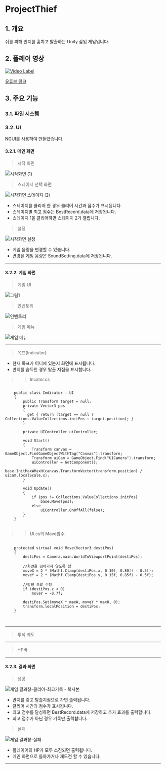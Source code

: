 # ProjectThief

## 1. 개요

쥐를 피해 반지를 훔치고 탈출하는 Unity 잠입 게임입니다.


## 2. 플레이 영상

[![Video Label](http://img.youtube.com/vi/KWLyVQ_91eM/0.jpg)](https://youtu.be/KWLyVQ_91eM?t=0s)

[유튜브 링크](https://youtu.be/KWLyVQ_91eM)

## 3. 주요 기능

### 3.1. 파일 시스템



### 3.2. UI

NGUI를 사용하여 만들었습니다.


  #### 3.2.1. 메인 화면

  > 시작 화면

  ![시작화면 (1)](https://user-images.githubusercontent.com/11573611/100541461-76cc3400-3287-11eb-949f-396ad4a71036.jpg)

             

  > 스테이지 선택 화면

  ![시작화면 스테이지 (2)](https://user-images.githubusercontent.com/11573611/100541469-83508c80-3287-11eb-81d5-79f30df29333.jpg)

   - 스테이지를 클리어 한 경우 클리어 시간과 점수가 표시됩니다.
   - 스테이지별 최고 점수는 BestRecord.data에 저장됩니다.
   - 스테이지 1을 클리어하면 스테이지 2가 열립니다.

       

  > 설정

  ![시작화면 설정](https://user-images.githubusercontent.com/11573611/100541475-89df0400-3287-11eb-829e-4e51f50e25f0.jpg)

   - 게임 음량을 변경할 수 있습니다.
   - 변경된 게임 음량은 SoundSetting.data에 저장됩니다.

       
-------------------------------------------------------------------------------------------

  #### 3.2.2. 게임 화면

  > 게임 UI

  ![그림1](https://user-images.githubusercontent.com/11573611/100541166-4be0e080-3285-11eb-858f-1b9ac6e330b4.png)

  > 인벤토리

  ![인벤토리](https://user-images.githubusercontent.com/11573611/100541129-1c31d880-3285-11eb-97bb-508ffe7411d3.jpg)


  > 게임 메뉴

  ![게임 메뉴](https://user-images.githubusercontent.com/11573611/100541128-1b994200-3285-11eb-85c4-e809e167a55c.jpg)

-------------------------------------------------------------------------------------------
  > 목표(Indicator)
  
  - 현재 목표가 어디에 있는지 화면에 표시됩니다.
  - 반지를 습득한 경우 탈출 지점을 표시합니다.
  
  
  > > Incator.cs
<pre>
<code>
    public class Indicator : UI
    {
        public Transform target = null;
        private Vector3 pos
        {
          get { return (target == null ? Collections.ValueCollections.initPos : target.position); }
        }

        private UIController uiController;

        void Start()
        {
            Transform canvas = GameObject.FindGameObjectWithTag("Canvas").transform;
            Transform uiCam = GameObject.Find("UICamera").transform;
            uiController = GetComponent<UIController>();
            base.InitMaxWMaxH(canvas.TransformVector(transform.position) / uiCam.localScale.x);
        }

        void Update()
        {
            if (pos != Collections.ValueCollections.initPos)
                base.Move(pos);
            else
                uiController.OnOffAll(false);
        }
    }
</code>
</pre>

  > > UI.cs의 Move함수
  
  <pre>
  <code>
    protected virtual void Move(Vector3 destiPos)
    {
        destiPos = Camera.main.WorldToViewportPoint(destiPos);

        //화면을 넘어가지 않도록 함
        moveX = 2 * (Mathf.Clamp(destiPos.x, 0.10f, 0.80f) - 0.5f);
        moveY = 2 * (Mathf.Clamp(destiPos.y, 0.15f, 0.85f) - 0.5f);

        //방향 오류 수정
        if (destiPos.z < 0)
            moveY = -0.7f;

        destiPos.Set(moveX * maxW, moveY * maxH, 0);
        transform.localPosition = destiPos;
    }
  </code>
  </pre>
  
-------------------------------------------------------------------------------------------
  > 투척 궤도
  
  
-------------------------------------------------------------------------------------------
  
  > HP바
  
  
-------------------------------------------------------------------------------------------
  #### 3.2.3. 결과 화면
  
  > 성공
  
  ![게임 결과창-클리어-최고기록 - 복사본](https://user-images.githubusercontent.com/11573611/100541991-dc6def80-328a-11eb-875d-a46c64d0f04b.PNG)
  
  - 반지를 갖고 탈출지점으로 가면 출력됩니다.
  - 클리어 시간과 점수가 표시됩니다.
  - 최고 점수를 달성하면 BestRecord.data에 저장하고 추가 효과를 출력합니다.
  - 최고 점수가 아닌 경우 기록만 출력합니다.
  
  > 실패
  
  ![게임 결과창-실패](https://user-images.githubusercontent.com/11573611/100541936-96b12700-328a-11eb-9474-41748bbc6fe6.jpg)
  
  - 플레이어의 HP가 모두 소진되면 출력됩니다.
  - 메인 화면으로 돌아가거나 재도전 할 수 있습니다.
  
  
-------------------------------------------------------------------------------------------
